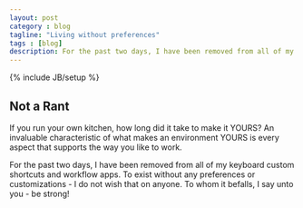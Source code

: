 ```yaml
---
layout: post
category : blog
tagline: "Living without preferences"
tags : [blog]
description: For the past two days, I have been removed from all of my keyboard custom shortcuts and workflow apps.
---
```

{% include JB/setup %}

## Not a Rant

If you run your own kitchen, how long did it take to make it YOURS? An invaluable characteristic of what makes an environment YOURS is every aspect that supports the way you like to work.

For the past two days, I have been removed from all of my keyboard custom shortcuts and workflow apps. To exist without any preferences or customizations - I do not wish that on anyone. To whom it befalls, I say unto you - be strong!
